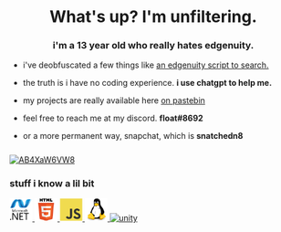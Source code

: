 <h1 align="center">What's up? I'm unfiltering.</h1>
<h3 align="center">i'm a 13 year old who really hates edgenuity.</h3>

- i've deobfuscated a few things like [an edgenuity script to search.](https://pastebin.com/KUBjvPzr)

- the truth is i have no coding experience. **i use chatgpt to help me.**

- my projects are really available here [on pastebin](https://pastebin.com/u/unfiltering)

- feel free to reach me at my discord. **float#8692**

- or a more permanent way, snapchat, which is **snatchedn8**

<h3 align="left"></h3>
<p align="left">
<a href="https://pastebin.com/u/unfiltering" target="blank"><img align="center" src="https://upload.wikimedia.org/wikipedia/en/3/35/Pastebin.com_logo.png" alt="AB4XaW6VW8" height="30" width="40" /></a>
</p>

<h3 align="left">stuff i know a lil bit</h3>
<p align="left"> <a href="https://dotnet.microsoft.com/" target="_blank" rel="noreferrer"> <img src="https://raw.githubusercontent.com/devicons/devicon/master/icons/dot-net/dot-net-original-wordmark.svg" alt="dotnet" width="40" height="40"/> </a> <a href="https://www.w3.org/html/" target="_blank" rel="noreferrer"> <img src="https://raw.githubusercontent.com/devicons/devicon/master/icons/html5/html5-original-wordmark.svg" alt="html5" width="40" height="40"/> </a> <a href="https://developer.mozilla.org/en-US/docs/Web/JavaScript" target="_blank" rel="noreferrer"> <img src="https://raw.githubusercontent.com/devicons/devicon/master/icons/javascript/javascript-original.svg" alt="javascript" width="40" height="40"/> </a> <a href="https://www.linux.org/" target="_blank" rel="noreferrer"> <img src="https://raw.githubusercontent.com/devicons/devicon/master/icons/linux/linux-original.svg" alt="linux" width="40" height="40"/> </a> <a href="https://unity.com/" target="_blank" rel="noreferrer"> <img src="https://www.vectorlogo.zone/logos/unity3d/unity3d-icon.svg" alt="unity" width="40" height="40"/> </a> </p>
